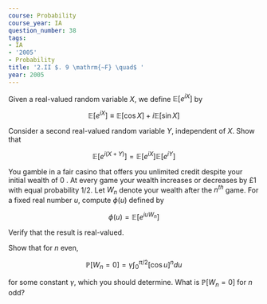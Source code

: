 ```yaml
---
course: Probability
course_year: IA
question_number: 38
tags:
- IA
- '2005'
- Probability
title: '2.II $. 9 \mathrm{~F} \quad$ '
year: 2005
---
```



Given a real-valued random variable $X$, we define $\mathbb{E}\left[e^{i X}\right]$ by

$$\mathbb{E}\left[e^{i X}\right] \equiv \mathbb{E}[\cos X]+i \mathbb{E}[\sin X]$$

Consider a second real-valued random variable $Y$, independent of $X$. Show that

$$\mathbb{E}\left[e^{i(X+Y)}\right]=\mathbb{E}\left[e^{i X}\right] \mathbb{E}\left[e^{i Y}\right]$$

You gamble in a fair casino that offers you unlimited credit despite your initial wealth of 0 . At every game your wealth increases or decreases by $£ 1$ with equal probability $1 / 2$. Let $W_{n}$ denote your wealth after the $n^{t h}$ game. For a fixed real number $u$, compute $\phi(u)$ defined by

$$\phi(u)=\mathbb{E}\left[e^{i u W_{n}}\right]$$

Verify that the result is real-valued.

Show that for $n$ even,

$$\mathbb{P}\left[W_{n}=0\right]=\gamma \int_{0}^{\pi / 2}[\cos u]^{n} d u$$

for some constant $\gamma$, which you should determine. What is $\mathbb{P}\left[W_{n}=0\right]$ for $n$ odd?